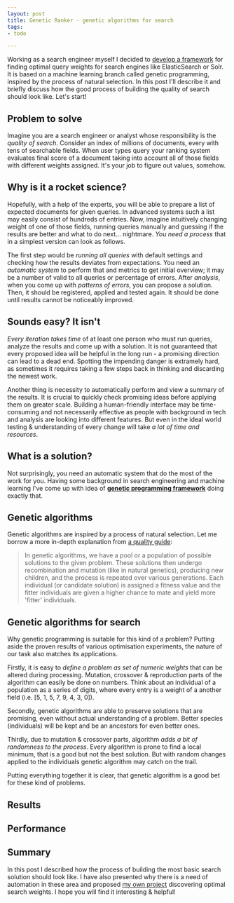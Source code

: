 ```yaml
---
layout: post
title: Genetic Ranker - genetic algorithms for search 
tags: 
- todo

---
```


Working as a search engineer myself I decided to [develop a framework](https://github.com/mikolajkania/genetic-ranker) for finding optimal query weights for search engines like ElasticSearch or Solr. It is based on a machine learning branch called genetic programming, inspired by the process of natural selection. In this post I'll describe it and briefly discuss how the good process of building the quality of search should look like. Let's start!

<!--excerpt-->

## Problem to solve

Imagine you are a search engineer or analyst whose responsibility is the *quality of search*. Consider an index of millions of documents, every with tens of searchable fields. When user types query your ranking system evaluates final score of a document taking into account all of those fields with different weights assigned. It's your job to figure out values, somehow.

## Why is it a rocket science?

Hopefully, with a help of the experts, you will be able to prepare a list of expected documents for given queries. In advanced systems such a list may easily consist of hundreds of entries. Now, imagine intuitively changing weight of one of those fields, running queries manually and guessing if the results are better and what to do next... nightmare. *You need a process* that in a simplest version can look as follows. 

The first step would be *running all queries* with default settings and checking how the results deviates from expectations. You need an *automatic system* to perform that and metrics to get initial overview; it may be a number of valid to all queries or percentage of errors. After *analysis*, when you come up with *patterns of errors*, you can propose a solution. Then, it should be registered, applied and tested again. It should be done until results cannot be noticeably improved.

## Sounds easy? It isn't

*Every iteration takes time* of at least one person who must run queries, analyze the results and come up with a solution. It is not guaranteed that every proposed idea will be helpful in the long run - a promising direction can lead to a dead end. Spotting the impending danger is extramely hard, as sometimes it requires taking a few steps back in thinking and discarding the newest work. 

Another thing is necessity to automatically perform and view a summary of the results. It is crucial to quickly check promising ideas before applying them on greater scale. Building a human-friendly interface may be time-consuming and not necessarily effective as people with background in tech and analysis are looking into different features. But even in the ideal world testing & understanding of every change will take *a lot of time and resources*.   

## What is a solution?

Not surprisingly, you need an automatic system that do the most of the work for you. Having some background in search engineering and machine learning I've come up with idea of **[genetic programming framework](https://github.com/mikolajkania/project-x)** doing exactly that. 

## Genetic algorithms

Genetic algorithms are inspired by a process of natural selection. Let me borrow a more in-depth explanation from [a quality guide](https://www.tutorialspoint.com/genetic_algorithms/genetic_algorithms_quick_guide.htm):
> In genetic algorithms, we have a pool or a population of possible solutions to the given problem. These solutions then undergo recombination and mutation (like in natural genetics), producing new children, and the process is repeated over various generations. Each individual (or candidate solution) is assigned a fitness value and the fitter individuals are given a higher chance to mate and yield more 'fitter' individuals.

## Genetic algorithms for search

Why genetic programming is suitable for this kind of a problem? Putting aside the proven results of various optimisation experiments, the nature of our task also matches its applications.    

Firstly, it is easy to *define a problem as set of numeric weights* that can be altered during processing. Mutation, crossover & reproduction parts of the algorithm can easily be done on numbers. Think about an individual of a population as a series of digits, where every entry is a weight of a another field (i.e. [5, 1, 5, 7, 9, 4, 3, 0]). 

Secondly, genetic algorithms are able to preserve solutions that are promising, even without actual understanding of a problem. Better species (individuals) will be kept and be an ancestors for even better ones.

Thirdly, due to mutation & crossover parts, algorithm *adds a bit of randomness to the process*. Every algorithm is prone to find a local minimum, that is a good but not the best solution. But with random changes applied to the individuals genetic algorithm may catch on the trail.  

Putting everything together it is clear, that genetic algorithm is a good bet for these kind of problems.

## Results

## Performance

## Summary

In this post I described how the process of building the most basic search solution should look like. I have also presented why there is a need of automation in these area and proposed [my own project](https://github.com/mikolajkania/project-x) discovering optimal search weights. I hope you will find it interesting & helpful!